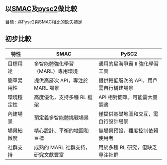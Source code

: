 ## 以[SMAC](https://github.com/oxwhirl/smac/tree/master)及[pysc2](https://github.com/nicoladainese96/SC2-RL)做比較

目標 : 將Pysc2與SMAC相比的缺失補足

## 初步比較
|特性| |SMAC|PySC2|
| --- | --- | --- | --- |
|目標用途| |多智能體強化學習（MARL）專用環境|通用的星海爭霸 II 強化學習工具|
|簡單易用性| |提供高層次 API，專注於 MARL 場景|提供較低層次的 API，用戶需自行構建場景|
|環境穩定性| |高度優化，支持多種 RL 框架|API 相對簡單，可能需大量調適|
|內建場景| |預定義多智能體挑戰場景|僅提供基礎地圖和交互，需自行設計場景|
|場景細緻度| |精心設計、平衡的地圖和目標|無場景預設，難度控制依賴使用者|
|社群支持| |成熟的 MARL 社群支持，研究文獻豐富|用於多種 RL 研究，但缺乏專注社群|

